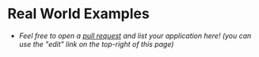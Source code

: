 # Real World Examples

- *Feel free to open a [pull
  request](https://github.com/jodersky/scala-argparse/blob/master/docs/users.md)
  and list your application here! (you can use the "edit" link on the top-right
  of this page)*
